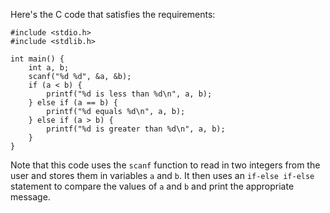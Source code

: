
Here's the C code that satisfies the requirements:

```
#include <stdio.h>
#include <stdlib.h>

int main() {
    int a, b;
    scanf("%d %d", &a, &b);
    if (a < b) {
        printf("%d is less than %d\n", a, b);
    } else if (a == b) {
        printf("%d equals %d\n", a, b);
    } else if (a > b) {
        printf("%d is greater than %d\n", a, b);
    }
}
```
Note that this code uses the `scanf` function to read in two integers from the user and stores them in variables `a` and `b`. It then uses an `if-else if-else` statement to compare the values of `a` and `b` and print the appropriate message.
